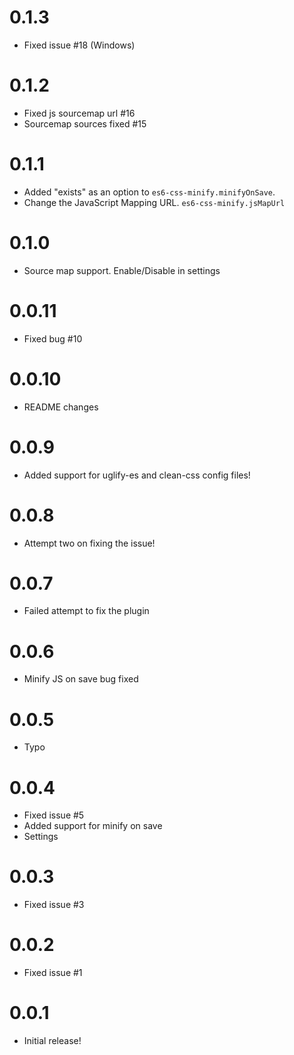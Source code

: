 # 0.1.3
* Fixed issue #18 (Windows)

# 0.1.2
* Fixed js sourcemap url #16
* Sourcemap sources fixed #15

# 0.1.1
* Added "exists" as an option to `es6-css-minify.minifyOnSave`.
* Change the JavaScript Mapping URL. `es6-css-minify.jsMapUrl`

# 0.1.0
* Source map support. Enable/Disable in settings

# 0.0.11
* Fixed bug #10

# 0.0.10
* README changes

# 0.0.9
* Added support for uglify-es and clean-css config files!

# 0.0.8
* Attempt two on fixing the issue!

# 0.0.7
* Failed attempt to fix the plugin

# 0.0.6
* Minify JS on save bug fixed

# 0.0.5
* Typo

# 0.0.4
* Fixed issue #5
* Added support for minify on save
* Settings

# 0.0.3
* Fixed issue #3

# 0.0.2
* Fixed issue #1

# 0.0.1
* Initial release!
